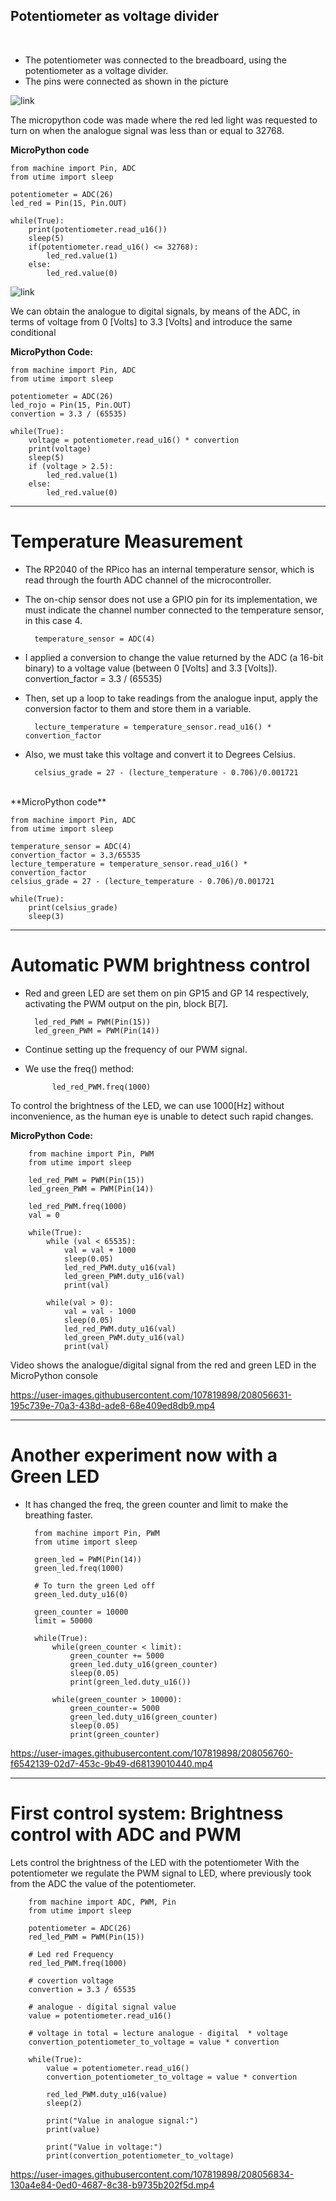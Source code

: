 ## Potentiometer as voltage divider
<br>

- The potentiometer was connected to the breadboard, using the potentiometer as a voltage divider.
- The pins were connected as shown in the picture

![link](img/potentiometerProtoboard.jpg)


The micropython code was made where the red led light was requested to turn on when the analogue signal was less than or equal to 32768.

**MicroPython code**

    from machine import Pin, ADC
    from utime import sleep

    potentiometer = ADC(26)
    led_red = Pin(15, Pin.OUT)

    while(True):
        print(potentiometer.read_u16())
        sleep(5)
        if(potentiometer.read_u16() <= 32768):
            led_red.value(1)
        else:
            led_red.value(0)


![link](img/WhatsApp%20Image%202022-12-12%20at%2021.57.39.jpeg)


We can obtain the analogue to digital signals, by means of the ADC, in terms of voltage from 0 [Volts] to 3.3 [Volts] and introduce the same conditional

**MicroPython Code:**

    from machine import Pin, ADC
    from utime import sleep

    potentiometer = ADC(26)
    led_rojo = Pin(15, Pin.OUT)
    convertion = 3.3 / (65535)

    while(True):
        voltage = potentiometer.read_u16() * convertion
        print(voltage)
        sleep(5)  
        if (voltage > 2.5):
            led_red.value(1)
        else:
            led_red.value(0)

---

# Temperature Measurement

- The RP2040 of the RPico has an internal temperature sensor, which is read through the fourth ADC channel of the microcontroller.
- The on-chip sensor does not use a GPIO pin for its implementation, we must indicate the channel number connected to the temperature sensor, in this case 4.

        temperature_sensor = ADC(4)

- I applied a conversion to change the value returned by the ADC (a 16-bit binary) to a voltage value (between 0 [Volts] and 3.3 [Volts]).
        convertion_factor = 3.3 / (65535)

- Then, set up a loop to take readings from the analogue input, apply the conversion factor to them and store them in a variable.

        lecture_temperature = temperature_sensor.read_u16() * convertion_factor

- Also, we must take this voltage and convert it to Degrees Celsius.

        celsius_grade = 27 - (lecture_temperature - 0.706)/0.001721

<br>
**MicroPython code**

    from machine import Pin, ADC
    from utime import sleep

    temperature_sensor = ADC(4)
    convertion_factor = 3.3/65535
    lecture_temperature = temperature_sensor.read_u16() * convertion_factor
    celsius_grade = 27 - (lecture_temperature - 0.706)/0.001721

    while(True):
        print(celsius_grade)
        sleep(3)

---

# Automatic PWM brightness control

- Red and green LED are set them on pin GP15 and GP 14 respectively, activating the PWM output on the pin, block B[7].

        led_red_PWM = PWM(Pin(15))
        led_green_PWM = PWM(Pin(14))	

- Continue setting up the frequency of our PWM signal. 
- We use the freq() method:

	        led_red_PWM.freq(1000)

To control the brightness of the LED, we can use 1000[Hz] without inconvenience, as the human eye is unable to detect such rapid changes.


**MicroPython Code:**

        from machine import Pin, PWM
        from utime import sleep

        led_red_PWM = PWM(Pin(15))
        led_green_PWM = PWM(Pin(14))

        led_red_PWM.freq(1000)
        val = 0

        while(True):
            while (val < 65535):
                val = val + 1000
                sleep(0.05)
                led_red_PWM.duty_u16(val)
                led_green_PWM.duty_u16(val)
                print(val)
                
            while(val > 0):
                val = val - 1000
                sleep(0.05)
                led_red_PWM.duty_u16(val)
                led_green_PWM.duty_u16(val)
                print(val)
        

Video shows the analogue/digital signal from the red and green LED in the MicroPython console


https://user-images.githubusercontent.com/107819898/208056631-195c739e-70a3-438d-ade8-68e409ed8db9.mp4



---
# Another experiment now with a Green LED

- It has changed the freq, the green counter and limit to make the breathing faster.

        from machine import Pin, PWM
        from utime import sleep

        green_led = PWM(Pin(14))
        green_led.freq(1000)

        # To turn the green Led off
        green_led.duty_u16(0)

        green_counter = 10000
        limit = 50000

        while(True):   
            while(green_counter < limit):
                green_counter += 5000
                green_led.duty_u16(green_counter)
                sleep(0.05)
                print(green_led.duty_u16())
                
            while(green_counter > 10000):
                green_counter-= 5000
                green_led.duty_u16(green_counter)
                sleep(0.05)
                print(green_counter)


https://user-images.githubusercontent.com/107819898/208056760-f6542139-02d7-453c-9b49-d68139010440.mp4

---

# First control system: Brightness control with ADC and PWM

Lets control the brightness of the LED with the potentiometer
With the potentiometer we regulate the PWM signal to LED, where previously took from the ADC the value of the potentiometer.


        from machine import ADC, PWM, Pin
        from utime import sleep

        potentiometer = ADC(26)
        red_led_PWM = PWM(Pin(15))

        # Led red Frequency
        red_led_PWM.freq(1000)

        # covertion voltage
        convertion = 3.3 / 65535

        # analogue - digital signal value
        value = potentiometer.read_u16()

        # voltage in total = lecture analogue - digital  * voltage
        convertion_potentiometer_to_voltage = value * convertion

        while(True):
            value = potentiometer.read_u16()
            convertion_potentiometer_to_voltage = value * convertion
            
            red_led_PWM.duty_u16(value)
            sleep(2)
            
            print("Value in analogue signal:")
            print(value)

            print("Value in voltage:")
            print(convertion_potentiometer_to_voltage)

https://user-images.githubusercontent.com/107819898/208056834-130a4e84-0ed0-4687-8c38-b9735b202f5d.mp4
